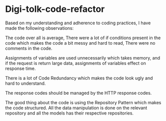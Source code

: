# Digi-tolk-code-refactor

Based on my understanding and adherence to coding practices, I have made the following observations:

The code over all is average, There were a lot of if conditions present in the code which makes the code
a bit messy and hard to read, There were no comments in the code. 

Assignments of variables are used unnecessarily which takes memory, and if the request is return large data, assignments of variables effect on response time.

There is a lot of Code Redundancy which makes the code look ugly and hard to understand. 

The response codes should be managed by the HTTP response codes.


The good thing about the code is using the Repository Pattern which makes the code structured. All the
data manipulation is done on the relevant repository and all the models has their respective repositories.  